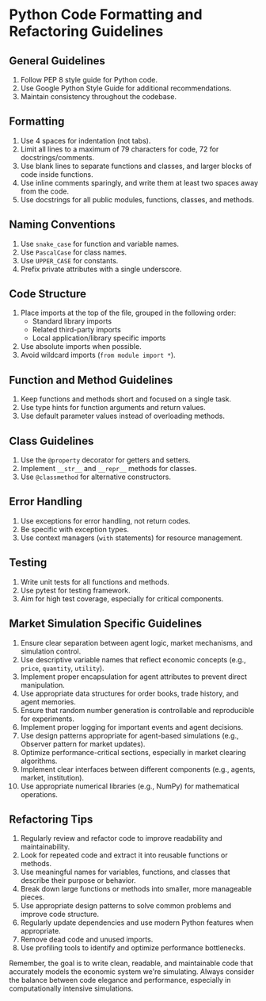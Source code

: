 # Python Code Formatting and Refactoring Guidelines

## General Guidelines

1. Follow PEP 8 style guide for Python code.
2. Use Google Python Style Guide for additional recommendations.
3. Maintain consistency throughout the codebase.

## Formatting

1. Use 4 spaces for indentation (not tabs).
2. Limit all lines to a maximum of 79 characters for code, 72 for docstrings/comments.
3. Use blank lines to separate functions and classes, and larger blocks of code inside functions.
4. Use inline comments sparingly, and write them at least two spaces away from the code.
5. Use docstrings for all public modules, functions, classes, and methods.

## Naming Conventions

1. Use `snake_case` for function and variable names.
2. Use `PascalCase` for class names.
3. Use `UPPER_CASE` for constants.
4. Prefix private attributes with a single underscore.

## Code Structure

1. Place imports at the top of the file, grouped in the following order:
   - Standard library imports
   - Related third-party imports
   - Local application/library specific imports
2. Use absolute imports when possible.
3. Avoid wildcard imports (`from module import *`).

## Function and Method Guidelines

1. Keep functions and methods short and focused on a single task.
2. Use type hints for function arguments and return values.
3. Use default parameter values instead of overloading methods.

## Class Guidelines

1. Use the `@property` decorator for getters and setters.
2. Implement `__str__` and `__repr__` methods for classes.
3. Use `@classmethod` for alternative constructors.

## Error Handling

1. Use exceptions for error handling, not return codes.
2. Be specific with exception types.
3. Use context managers (`with` statements) for resource management.

## Testing

1. Write unit tests for all functions and methods.
2. Use pytest for testing framework.
3. Aim for high test coverage, especially for critical components.

## Market Simulation Specific Guidelines

1. Ensure clear separation between agent logic, market mechanisms, and simulation control.
2. Use descriptive variable names that reflect economic concepts (e.g., `price`, `quantity`, `utility`).
3. Implement proper encapsulation for agent attributes to prevent direct manipulation.
4. Use appropriate data structures for order books, trade history, and agent memories.
5. Ensure that random number generation is controllable and reproducible for experiments.
6. Implement proper logging for important events and agent decisions.
7. Use design patterns appropriate for agent-based simulations (e.g., Observer pattern for market updates).
8. Optimize performance-critical sections, especially in market clearing algorithms.
9. Implement clear interfaces between different components (e.g., agents, market, institution).
10. Use appropriate numerical libraries (e.g., NumPy) for mathematical operations.

## Refactoring Tips

1. Regularly review and refactor code to improve readability and maintainability.
2. Look for repeated code and extract it into reusable functions or methods.
3. Use meaningful names for variables, functions, and classes that describe their purpose or behavior.
4. Break down large functions or methods into smaller, more manageable pieces.
5. Use appropriate design patterns to solve common problems and improve code structure.
6. Regularly update dependencies and use modern Python features when appropriate.
7. Remove dead code and unused imports.
8. Use profiling tools to identify and optimize performance bottlenecks.

Remember, the goal is to write clean, readable, and maintainable code that accurately models the economic system we're simulating. Always consider the balance between code elegance and performance, especially in computationally intensive simulations.

